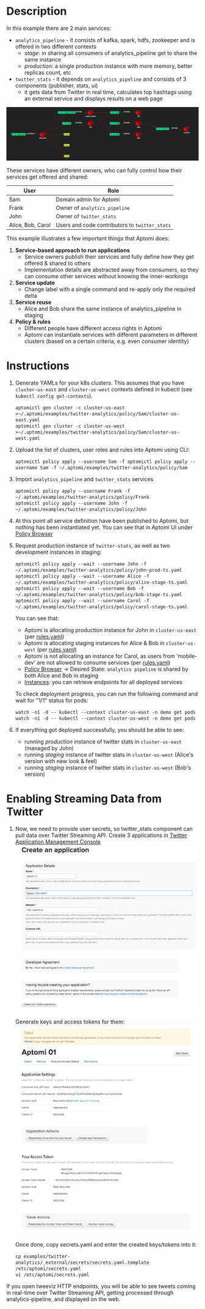 # Description

In this example there are 2 main services:
- `analytics_pipeline` - it consists of kafka, spark, hdfs, zookeeper and is offered in two different contexts
  - *stage*: in sharing all consumers of analytics_pipeline get to share the same instance
  - *production*: a single production instance with more memory, better replicas count, etc 
- `twitter_stats` - it depends on `analytics_pipeline` and consists of 3 components (publisher, stats, ui)
  - it gets data from Twitter in real time, calculates top hashtags using an external service and displays results on a web page

![Diagram](diagram.png)

These services have different owners, who can fully control how their services get offered and shared:

User  | Role |
------|-------
Sam   | Domain admin for Aptomi
Frank | Owner of `analytics_pipeline`
John  | Owner of `twitter_stats`
Alice, Bob, Carol | Users and code contributors to `twitter_stats`

This example illustrates a few important things that Aptomi does:

1. **Service-based approach to run applications**
    - Service owners publish their services and fully define how they get offered & shared to others
    - Implementation details are abstracted away from consumers, so they can consume other services without knowing the inner-workings
1. **Service update**
    - Change label with a single command and re-apply only the required delta
1. **Service reuse**
    - Alice and Bob share the same instance of analytics_pipeline in staging
1. **Policy & rules**
    - Different people have different access rights in Aptomi
    - Aptomi can instantiate services with different parameters in different clusters (based on a certain criteria, e.g. even consumer identity)

# Instructions

1. Generate YAMLs for your k8s clusters. This assumes that you have `cluster-us-east` and `cluster-us-west` contexts defined in kubectl (see `kubectl config get-contexts`).
    ```
    aptomictl gen cluster -c cluster-us-east >~/.aptomi/examples/twitter-analytics/policy/Sam/cluster-us-east.yaml
    aptomictl gen cluster -c cluster-us-west >~/.aptomi/examples/twitter-analytics/policy/Sam/cluster-us-west.yaml
    ```
 
1. Upload the list of clusters, user roles and rules into Aptomi using CLI:
    ```
    aptomictl policy apply --username Sam -f aptomictl policy apply --username Sam -f ~/.aptomi/examples/twitter-analytics/policy/Sam
    ```

1. Import `analytics_pipeline` and `twitter_stats` services  
    ```
    aptomictl policy apply --username Frank -f ~/.aptomi/examples/twitter-analytics/policy/Frank
    aptomictl policy apply --username John -f ~/.aptomi/examples/twitter-analytics/policy/John
    ```
1. At this point all service definition have been published to Aptomi, but nothing has been instantiated yet. You can see
that in Aptomi UI under [Policy Browser](http://localhost:27866/#/policy/browse)

1. Request production instance of `twitter-stats`, as well as two development instances in staging:
    ```
    aptomictl policy apply --wait --username John -f ~/.aptomi/examples/twitter-analytics/policy/john-prod-ts.yaml
    aptomictl policy apply --wait --username Alice -f ~/.aptomi/examples/twitter-analytics/policy/alice-stage-ts.yaml
    aptomictl policy apply --wait --username Bob -f ~/.aptomi/examples/twitter-analytics/policy/bob-stage-ts.yaml
    aptomictl policy apply --wait --username Carol -f ~/.aptomi/examples/twitter-analytics/policy/carol-stage-ts.yaml
    ```
    
    You can see that:
    * Aptomi is allocating production instance for John in `cluster-us-east` (per [rules.yaml](policy/Sam/rules.yaml))
    * Aptomi is allocating staging instances for Alice & Bob in `cluster-us-west` (per [rules.yaml](policy/Sam/rules.yaml))
    * Aptomi is not allocating an instance for Carol, as users from 'mobile-dev' are not allowed to consume services (per [rules.yaml](policy/Sam/rules.yaml))
    * [Policy Browser](http://localhost:27866/#/policy/browse) -> Desired State: `analytics pipeline` is shared by both Alice and Bob in staging
    * [Instances](http://localhost:27866/#/policy/dependencies): you can retrieve endpoints for all deployed services

    To check deployment progress, you can run the following command and wait for "1/1" status for pods:
    ```
    watch -n1 -d -- kubectl --context cluster-us-east -n demo get pods
    watch -n1 -d -- kubectl --context cluster-us-west -n demo get pods
    ```

1. If everything got deployed successfully, you should be able to see:
   - running *production* instance of twitter stats in `cluster-us-east` (managed by John)
   - running *staging* instance of twitter stats in `cluster-us-west` (Alice's version with new look & feel)
   - running *staging* instance of twitter stats in `cluster-us-west` (Bob's version)

# Enabling Streaming Data from Twitter

1. Now, we need to provide user secrets, so twitter_stats component can pull data over Twitter Streaming API. Create 3
applications in [Twitter Application Management Console](https://apps.twitter.com)
    ![Twitter App Create](twitter-app-create.png)
    
    Generate keys and access tokens for them:
    ![Twitter Create Tokens](twitter-create-tokens.png)
    
    Once done, copy secrets.yaml and enter the created keys/tokens into it:
   ```
   cp examples/twitter-analytics/_external/secrets/secrets.yaml.template /etc/aptomi/secrets.yaml
   vi /etc/aptomi/secrets.yaml
   ```

If you open tweeviz HTTP endpoints, you will be able to see tweets coming in real-time over Twitter Streaming API, getting processed through analytics-pipeline, and displayed on the web.

